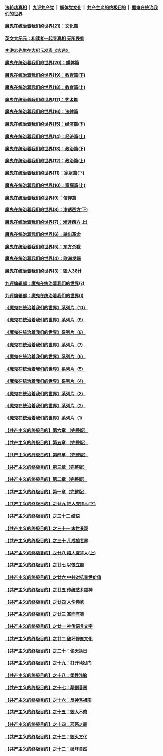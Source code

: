 

####  [法轮功真相](../../../../basic/blob/master/README.md?t=01101531) &nbsp;|&nbsp; [九评共产党](../../../../9ping.md/blob/master/README.md?t=01101531) &nbsp;|&nbsp; [解体党文化](../../../../jtdwh.md/blob/master/README.md?t=01101531)  &nbsp;|&nbsp; [共产主义的终极目的](../../../../gczydzjmd.md/blob/master/README.md?t=01101531) &nbsp;|&nbsp; [魔鬼在统治我们的世界](../../../../mgztzwmdsj.md/blob/master/README.md?t=01101531) 

#### [魔鬼在统治着我们的世界(21)：文化篇](../pages/nsc422/n10597706.md?t=01101531) 

#### [英文大纪元：和读者一起寻真相 无所畏惧](../pages/nsc422/n12542027.md?t=01101531) 

#### [李洪志先生在大纪元发表《大选》](../pages/nsc422/n12534746.md?t=01101531) 

#### [魔鬼在统治着我们的世界(20)：媒体篇](../pages/nsc422/n10586579.md?t=01101531) 

#### [魔鬼在统治着我们的世界(19)：教育篇(下)](../pages/nsc422/n10564808.md?t=01101531) 

#### [魔鬼在统治着我们的世界(18)：教育篇(上)](../pages/nsc422/n10526970.md?t=01101531) 

#### [魔鬼在统治着我们的世界(17)：艺术篇](../pages/nsc422/n10499093.md?t=01101531) 

#### [魔鬼在统治着我们的世界(16)：法律篇](../pages/nsc422/n10485969.md?t=01101531) 

#### [魔鬼在统治着我们的世界(15)：经济篇(下)](../pages/nsc422/n10469975.md?t=01101531) 

#### [魔鬼在统治着我们的世界(14)：经济篇(上)](../pages/nsc422/n10457370.md?t=01101531) 

#### [魔鬼在统治着我们的世界(13)：政治篇(下)](../pages/nsc422/n10448270.md?t=01101531) 

#### [魔鬼在统治着我们的世界(12)：政治篇(上)](../pages/nsc422/n10444576.md?t=01101531) 

#### [魔鬼在统治着我们的世界(11)：家庭篇(下)](../pages/nsc422/n10440961.md?t=01101531) 

#### [魔鬼在统治着我们的世界(10)：家庭篇(上)](../pages/nsc422/n10435448.md?t=01101531) 

#### [魔鬼在统治着我们的世界(9)：信仰篇](../pages/nsc422/n10432159.md?t=01101531) 

#### [魔鬼在统治着我们的世界(8)：渗透西方(下)](../pages/nsc422/n10429603.md?t=01101531) 

#### [魔鬼在统治着我们的世界(7)：渗透西方(上)](../pages/nsc422/n10426013.md?t=01101531) 

#### [魔鬼在统治着我们的世界(6)：输出革命](../pages/nsc422/n10421536.md?t=01101531) 

#### [魔鬼在统治着我们的世界(5)：东方杀戮](../pages/nsc422/n10417707.md?t=01101531) 

#### [魔鬼在统治着我们的世界(4)：欧洲发端](../pages/nsc422/n10414890.md?t=01101531) 

#### [魔鬼在统治着我们的世界(3)：毁人36计](../pages/nsc422/n10411583.md?t=01101531) 

#### [九评编辑部：魔鬼在统治着我们的世界(2)](../pages/nsc422/n10410036.md?t=01101531) 

#### [九评编辑部：魔鬼在统治着我们的世界(1)](../pages/nsc422/n10406825.md?t=01101531) 

#### [《魔鬼在统治着我们的世界》系列片（10）](../pages/nsc422/n12292670.md?t=01101531) 

#### [《魔鬼在统治着我们的世界》系列片（9）](../pages/nsc422/n12290859.md?t=01101531) 

#### [《魔鬼在统治着我们的世界》系列片（8）](../pages/nsc422/n12287445.md?t=01101531) 

#### [《魔鬼在统治着我们的世界》系列片（7）](../pages/nsc422/n12283425.md?t=01101531) 

#### [《魔鬼在统治着我们的世界》系列片（6）](../pages/nsc422/n12282314.md?t=01101531) 

#### [《魔鬼在统治着我们的世界》系列片（5）](../pages/nsc422/n12281419.md?t=01101531) 

#### [《魔鬼在统治着我们的世界》系列片（4）](../pages/nsc422/n12274024.md?t=01101531) 

#### [《魔鬼在统治着我们的世界》系列片（3）](../pages/nsc422/n12271322.md?t=01101531) 

#### [《魔鬼在统治着我们的世界》系列片（2）](../pages/nsc422/n12269049.md?t=01101531) 

#### [《魔鬼在统治着我们的世界》系列片（1）](../pages/nsc422/n12267575.md?t=01101531) 

#### [【共产主义的终极目的】第六章 （完整版）](../pages/nsc422/n11428913.md?t=01101531) 

#### [【共产主义的终极目的】第五章 （完整版）](../pages/nsc422/n11428912.md?t=01101531) 

#### [【共产主义的终极目的】第四章 （完整版）](../pages/nsc422/n11428907.md?t=01101531) 

#### [【共产主义的终极目的】第三章（完整版）](../pages/nsc422/n11428848.md?t=01101531) 

#### [【共产主义的终极目的】第二章（完整版）](../pages/nsc422/n11428831.md?t=01101531) 

#### [【共产主义的终极目的】第一章（完整版）](../pages/nsc422/n11417651.md?t=01101531) 

#### [【共产主义的终极目的】之廿九 把人变非人(下)](../pages/nsc422/n11344140.md?t=01101531) 

#### [【共产主义的终极目的】之三十二 结语](../pages/nsc422/n11360535.md?t=01101531) 

#### [【共产主义的终极目的】之三十一 末世景观](../pages/nsc422/n11351129.md?t=01101531) 

#### [【共产主义的终极目的】之三十 几成狼世界](../pages/nsc422/n11348280.md?t=01101531) 

#### [【共产主义的终极目的】之廿八 把人变非人(上)](../pages/nsc422/n11340492.md?t=01101531) 

#### [【共产主义的终极目的】之廿七 以恨立国](../pages/nsc422/n11336944.md?t=01101531) 

#### [【共产主义的终极目的】之廿六 中共对抗普世价值](../pages/nsc422/n11324785.md?t=01101531) 

#### [【共产主义的终极目的】之廿五 传统艺术颂神](../pages/nsc422/n11296396.md?t=01101531) 

#### [【共产主义的终极目的】之廿四 人伦典范](../pages/nsc422/n11296397.md?t=01101531) 

#### [【共产主义的终极目的】之廿三 富而有德](../pages/nsc422/n11283598.md?t=01101531) 

#### [【共产主义的终极目的】之廿一 神传语言文字](../pages/nsc422/n11263265.md?t=01101531) 

#### [【共产主义的终极目的】之廿二 破坏修炼文化](../pages/nsc422/n11245728.md?t=01101531) 

#### [【共产主义的终极目的】之二十：偷天换日](../pages/nsc422/n11238846.md?t=01101531) 

#### [【共产主义的终极目的】之十九：打开地狱门](../pages/nsc422/n11206376.md?t=01101531) 

#### [【共产主义的终极目的】之十八：柔性洗脑](../pages/nsc422/n11199994.md?t=01101531) 

#### [【共产主义的终极目的】之十七：颠倒善恶](../pages/nsc422/n11179782.md?t=01101531) 

#### [【共产主义的终极目的】之十六：反神骂祖宗](../pages/nsc422/n11166798.md?t=01101531) 

#### [【共产主义的终极目的】之十五：毁人不倦](../pages/nsc422/n11166792.md?t=01101531) 

#### [【共产主义的终极目的】之十四：邪恶之最](../pages/nsc422/n11150249.md?t=01101531) 

#### [【共产主义的终极目的】之十三：毁灭文化](../pages/nsc422/n11135227.md?t=01101531) 

#### [【共产主义的终极目的】之十二：破坏自然](../pages/nsc422/n11135214.md?t=01101531) 

